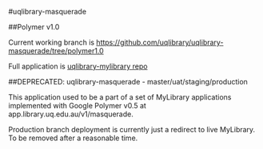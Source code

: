 #uqlibrary-masquerade 

##Polymer v1.0

Current working branch is https://github.com/uqlibrary/uqlibrary-masquerade/tree/polymer1.0

Full application is [uqlibrary-mylibrary repo](https://github.com/uqlibrary/uqlibrary-mylibrary/)


##DEPRECATED: uqlibrary-masquerade - master/uat/staging/production

This application used to be a part of a set of MyLibrary applications implemented with Google Polymer v0.5 at app.library.uq.edu.au/v1/masquerade.

Production branch deployment is currently just a redirect to live MyLibrary. To be removed after a reasonable time.






 